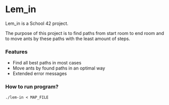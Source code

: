# Lem_in

Lem_in is a School 42 project.

The purpose of this project is to find paths from start room to end room and to move ants by these paths with the least amount of steps.

### Features

* Find all best paths in most cases
* Move ants by found paths in an optimal way
* Extended error messages

### How to run program?

```
./lem-in < MAP_FILE
```

